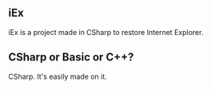## iEx
iEx is a project made in CSharp to restore Internet Explorer.

## CSharp or Basic or C++?
CSharp. It's easily made on it.
